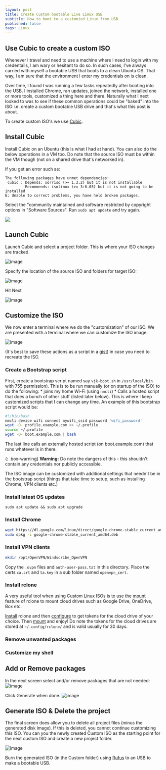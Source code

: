 ```yaml
---
layout: post
title: Create Custom bootable Live Linux USB
subtitle: How to boot to a customied Linux from USB
published: false
tags: Linux
---
```



## Use Cubic to create a custom ISO

Whenever I travel and need to use a machine where I need to login with my credentails, I am wary or hesitant to do so. In such cases, I've always carried with myself a bootable USB that boots to a clean Ubuntu OS. That way, I am sure that the environment I enter my credentials on is clean. 

Over time, I found I was running a few tasks repeatedly after booting into the USB. I installed Chrome, ran updates, joined the network, installed one or more tools, customized a thing here and there. Naturally what I next looked to was to see if these common operations could be "baked" into the ISO i.e. create a custom bootable USB drive and that's what this post is about.

To create custom ISO's we use [Cubic](https://launchpad.net/cubic).

## Install Cubic
Install Cubic on an Ubuntu (this is what I had at hand). You can also do the below operations in a VM too. Do note that the source ISO must be within the VM though (not on a shared drive that's networked in). 

If you get an error such as:
```
The following packages have unmet dependencies:
 cubic : Depends: xorriso (>= 1.3.2) but it is not installable
         Recommends: isolinux (>= 3:6.03) but it is not going to be installed
E: Unable to correct problems, you have held broken packages.
```
Select the "community maintained and software restricted by copyright options in "Software Sources". Run `sudo apt update` and try again.

![](https://i.stack.imgur.com/cGmRz.png)

## Launch Cubic
Launch Cubic and select a project folder. This is where your ISO changes are tracked. 

![image](https://user-images.githubusercontent.com/327990/65850434-76819180-e381-11e9-92a8-ed360b65640b.png)


Specify the location of the source ISO and folders for target ISO:

![image](https://user-images.githubusercontent.com/327990/65850408-5ce04a00-e381-11e9-9313-473f7f5ec781.png)

Hit Next

![image](https://user-images.githubusercontent.com/327990/65850391-43d79900-e381-11e9-927c-f5f8e5a910c9.png)

## Customize the ISO
We now enter a terminal where we do the "customization" of our ISO. We are presented with a terminal where we can customize the ISO image:

![image](https://user-images.githubusercontent.com/327990/74652427-f9847680-51c0-11ea-816f-a948f167d6f7.png)

 (It's best to save these actions as a script in a [gist](https://gist.github.com/)) in case you need to recreate the ISO.

### Create a Bootstrap script

First, create a bootstrap script named say `vjk-boot.sh` in `/usr/local/bin` with 755 permission). This is to be run manually (or on startup of the ISO) to do the following:
	* joins my home Wi-Fi (using `nmcli`)
	* Calls a hosted script that does a bunch of other stuff (listed later below). This is where I keep customized scripts that I can change any time. An example of this bootstrap script would be:
	
```bash
#!/bin/bash
nmcli device wifi connect mywifi_ssid password 'wifi_password'
wget -O- profile.example.com >> ~/.profile
source ~/.profile
wget -O- boot.example.com | bash
```

The last line calls an externally hosted script (on boot.example.com) that runs whatever is in there. 

{: .box-warning}
**Warning:** Do note the dangers of this - this shouldn't contain any credentials nor publicly accessible. 

The ISO image can be customized 	with additional settings that needn't be in the bootstrap script (things that take time to setup, such as installing Chrome, VPN clients etc.)

### Install latest OS updates 
`sudo apt update && sudo apt upgrade`

### Install Chrome
```bash
wget https://dl.google.com/linux/direct/google-chrome-stable_current_amd64.deb
sudo dpkg -i google-chrome-stable_current_amd64.deb
```
### Install VPN clients
```bash
mkdir /opt/OpenVPN/Windscribe_OpenVPN
```
Copy the `.ovpn` files and `auth-user-pass.txt` in this directory. Place the certs `ca.crt` and `ta.key` in a sub folder named `openvpn_cert`.

### Install rclone
A very useful tool when using Custom Linux ISOs is to use the [mount](https://rclone.org/commands/rclone_mount/) feature of rclone to mount cloud drives such as Google Drive, OneDrive, Box etc.

[Install](https://rclone.org/downloads/) rclone and then [configure](https://rclone.org/commands/rclone_config/)  to get tokens for the cloud drive of your choice. Then [mount](https://rclone.org/commands/rclone_mount/) and enjoy! Do note the tokens for the cloud drives are stored at `~/.config/rclone/` and is valid usually for 30 days.

### Remove unwanted packages 
### Customize my shell

## Add or Remove packages
In the next screen select and/or remove packages that are not needed:
![image](https://user-images.githubusercontent.com/327990/74652853-eaea8f00-51c1-11ea-9262-35a7807d0b4f.png)

Click Generate when done.
![image](https://user-images.githubusercontent.com/327990/74653716-b7106900-51c3-11ea-86f8-e6c1b65f1b7a.png)

## Generate ISO & Delete the project
The final screen does allow you to delete all project files (minus the generated disk image). If this is deleted, you cannot continue customizing this ISO. You can you the newly created Custom ISO as the starting point for the next custom ISO and create a new project folder.
 
![image](https://user-images.githubusercontent.com/327990/74657031-5c2e4000-51ca-11ea-8ac7-318851a23c35.png)

Burn the generated ISO (in the Custom folder) using  [Rufus](https://rufus.ie/) to an USB to make a bootable USB. 
